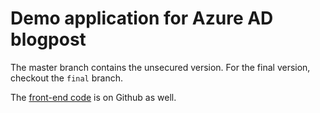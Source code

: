 # Demo application for Azure AD blogpost
The master branch contains the unsecured version.
For the final version, checkout the `final` branch.

The [front-end code](https://github.com/jmeys/azure-ad-demo-frontend) is on Github as well.

